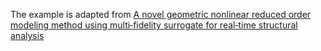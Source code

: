 The example is adapted from [A novel geometric nonlinear reduced order modeling method using multi‑fidelity surrogate for real‑time structural analysis](https://doi.org/10.1007/s00158-023-03689-4)
